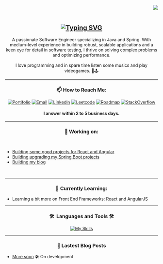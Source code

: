 <img align="right" src="https://visitor-badge.laobi.icu/badge?page_id=pogeku.writing&right_color=purple" />

<br>
<br>

<div align="center">

[![Typing SVG](https://readme-typing-svg.herokuapp.com?font=Space+Grotesk&weight=300&size=56&pause=1000&color=8723FF&center=true&random=false&width=600&height=100&lines=Hello+;I'm+Samuel+%F0%9F%91%A8%F0%9F%8F%BE%E2%80%8D%F0%9F%92%BB)](https://git.io/typing-svg)
---

<div style="text-align: center;">
A passionate Software Engineer specializing in Java and Spring. With medium-level experience in building robust, scalable applications and a keen eye for detail in software testing, I thrive on solving complex problems and optimizing performance.
</div>
<br>
I love programming and in spare time listen some musics and play videogames. 🎻🕹️

<div align="center">

---

### 📫 How to Reach Me:
[![Portifolio](https://img.shields.io/badge/Portfolio-black?style=flat&color=%238D59E3&cacheSeconds=2)](https://main-portfolio-weld.vercel.app/)
[![Email](https://img.shields.io/badge/Gmail-EA4335?style=flat&logo=gmail&logoColor=white)](mailto:patoincomum@gmail.com)
[![Linkedin](https://img.shields.io/badge/LinkedIn-0A66C2?style=flat&logo=linkedin&logoColor=white)](https://www.linkedin.com/in/firstpiece)
[![Leetcode](https://img.shields.io/badge/LeetCode-FFA116?style=flat&logo=LeetCode&logoColor=white)](https://leetcode.com/u/Pogeku/)
[![Roadmap](https://img.shields.io/badge/Roadmap-000000?style=flat&logo=roadmap.sh&logoColor=white)](https://roadmap.sh/u/firstpiece)
[![StackOverflow](https://img.shields.io/badge/Stack_Overflow-F58025?style=flat&logo=stack-overflow&logoColor=white)](https://stackoverflow.com/users/22629899)
#### I answer within 2 to 5 business days.
</div>

---

### 🧰 Working on: 
</div>

<br>

- [Building some good projects for React and Angular]()
- [Building upgrading my Spring Boot projects]()
- [Building my blog]()

<br>

---

<div align="center">


### 🌱 Currently Learning:
</div>


- Learning a bit more on Front End Frameworks: React and AngularJS

---

<div align="center">

### <summary><b>🛠️&nbsp;&nbsp;Languages&nbsp;and&nbsp;Tools  🛠️</b></summary>
[![My Skills](https://skillicons.dev/icons?i=java,git,docker,postman,html,css,figma,nodejs,javascript,spring,maven,kafka,postgresql,mysql,bash,next,react,angular,aws,blender,redis&perline=10)](https://skillicons.dev)


---


### 📕 Lastest Blog Posts
<div>

<div align="left">

- [More soon]() 🛠️ On development
